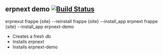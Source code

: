 ## erpnext demo [![Build Status](https://travis-ci.org/frappe/erpnext-demo.png)](https://travis-ci.org/frappe/erpnext-demo)
erpnexut
    frappe {site} --reinstall
    frappe {site} --install_app erpnext
    frappe {site} --install_app erpnext-demo

- Creates a fresh db
- Installs erpnext
- Installs erpnext-demo
